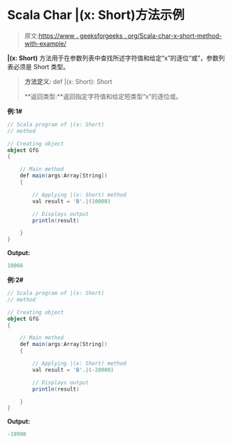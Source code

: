 # Scala Char |(x: Short)方法示例

> 原文:[https://www . geeksforgeeks . org/Scala-char-x-short-method-with-example/](https://www.geeksforgeeks.org/scala-char-x-short-method-with-example/)

**|(x: Short)** 方法用于在参数列表中查找所述字符值和给定“x”的逐位“或”，参数列表必须是 Short 类型。

> **方法定义:** def |(x: Short): Short
> 
> **返回类型:**返回指定字符值和给定短类型“x”的逐位或。

**例:1#**

```scala
// Scala program of |(x: Short)
// method

// Creating object
object GfG
{ 

    // Main method
    def main(args:Array[String])
    {

        // Applying |(x: Short) method 
        val result = 'B'.|(10000)

        // Displays output
        println(result)

    }
} 
```

**Output:**

```scala
10066

```

**例:2#**

```scala
// Scala program of |(x: Short)
// method

// Creating object
object GfG
{ 

    // Main method
    def main(args:Array[String])
    {

        // Applying |(x: Short) method
        val result = 'B'.|(-20000)

        // Displays output
        println(result)

    }
} 
```

**Output:**

```scala
-19998

```